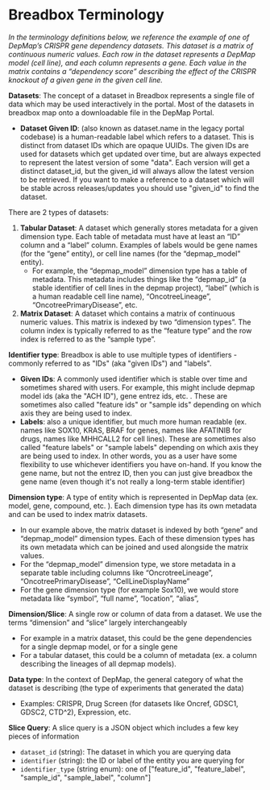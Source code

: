 # Breadbox Terminology
_In the terminology definitions below, we reference the example of one of DepMap’s CRISPR gene dependency datasets. This dataset is a matrix of continuous numeric values. Each row in the dataset represents a DepMap model (cell line), and each column represents a gene. Each value in the matrix contains a “dependency score” describing the effect of the CRISPR knockout of a given gene in the given cell line._

**Datasets**: The concept of a dataset in Breadbox represents a single file of data which may be used interactively in the portal. Most of the datasets in breadbox map onto a downloadable file in the DepMap Portal. 

* **Dataset Given ID**: (also known as dataset.name in the legacy portal codebase) is a human-readable label which refers to a dataset. This is distinct from dataset IDs which are opaque UUIDs. The given IDs are used for datasets which get updated over time, but are always expected to represent the latest version of some "data". Each version will get a distinct dataset_id, but the given_id will always allow the latest version to be retrieved. If you want to make a reference to a dataset which will be stable across releases/updates you should use "given_id" to find the dataset.

There are 2 types of datasets:
1. **Tabular Dataset**: A dataset which generally stores metadata for a given dimension type. Each table of metadata must have at least an “ID” column and a “label” column. Examples of labels would be gene names (for the “gene” entity), or cell line names (for the “depmap_model” entity).
   * For example, the “depmap_model” dimension type has a table of metadata. This metadata includes things like the “depmap_id” (a stable identifier of cell lines in the depmap project), “label” (which is a human readable cell line name), “OncotreeLineage”, “OncotreePrimaryDisease”, etc.
2. **Matrix Dataset**: A dataset which contains a matrix of continuous numeric values. This matrix is indexed by two “dimension types”. The column index is typically referred to as the “feature type” and the row index is referred to as the “sample type”. 

**Identifier type**: Breadbox is able to use multiple types of identifiers - commonly referred to as "IDs" (aka "given IDs") and "labels".
* **Given IDs**: A commonly used identifier which is stable over time and sometimes shared with users. For example, this might include depmap model ids (aka the "ACH ID"), gene entrez ids, etc. . These are sometimes also called "feature ids" or "sample ids" depending on which axis they are being used to index.
* **Labels**: also a unique identifier, but much more human readable (ex. names like SOX10, KRAS, BRAF for genes, names like AFATINIB for drugs, names like MHHCALL2 for cell lines). These are sometimes also called "feature labels" or "sample labels" depending on which axis they are being used to index.
In other words, you as a user have some flexibility to use whichever identifiers you have on-hand. If you know the gene name, but not the entrez ID, then you can just give breadbox the gene name (even though it's not really a long-term stable identifier)

**Dimension type**: A type of entity which is represented in DepMap data (ex. model, gene, compound, etc. ). Each dimension type has its own metadata and can be used to index matrix datasets.
* In our example above, the matrix dataset is indexed by both “gene” and “depmap_model” dimension types. Each of these dimension types has its own metadata which can be joined and used alongside the matrix values. 
* For the “depmap_model” dimension type, we store metadata in a separate table including columns like “OncrotreeLineage”, “OncotreePrimaryDisease”, “CellLineDisplayName”
* For the gene dimension type (for example Sox10), we would store metadata like “symbol”, “full name”, “location”, “alias”, 

**Dimension/Slice**: A single row or column of data from a dataset. We use the terms “dimension” and “slice” largely interchangeably 
* For example in a matrix dataset, this could be the gene dependencies for a single depmap model, or for a single gene
* For a tabular dataset, this could be a column of metadata (ex. a column describing the lineages of all depmap models). 

**Data type**: In the context of DepMap, the general category of what the dataset is describing (the type of experiments that generated the data)
* Examples: CRISPR, Drug Screen (for datasets like Oncref, GDSC1, GDSC2, CTD^2), Expression, etc. 

**Slice Query**: A slice query is a JSON object which includes a few key pieces of information
* `dataset_id` (string): The dataset in which you are querying data
* `identifier` (string): the ID or label of the entity you are querying for
* `identifier_type` (string enum): one of ["feature_id", "feature_label", "sample_id", "sample_label", "column"] 
